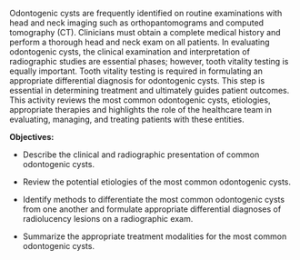 Odontogenic cysts are frequently identified on routine examinations with head and neck imaging such as orthopantomograms and computed tomography (CT). Clinicians must obtain a complete medical history and perform a thorough head and neck exam on all patients. In evaluating odontogenic cysts, the clinical examination and interpretation of radiographic studies are essential phases; however, tooth vitality testing is equally important. Tooth vitality testing is required in formulating an appropriate differential diagnosis for odontogenic cysts. This step is essential in determining treatment and ultimately guides patient outcomes. This activity reviews the most common odontogenic cysts, etiologies, appropriate therapies and highlights the role of the healthcare team in evaluating, managing, and treating patients with these entities.

**Objectives:**
- Describe the clinical and radiographic presentation of common odontogenic cysts.
- Review the potential etiologies of the most common odontogenic cysts.
- Identify methods to differentiate the most common odontogenic cysts from one another and formulate appropriate differential diagnoses of radiolucency lesions on a radiographic exam.

- Summarize the appropriate treatment modalities for the most common odontogenic cysts.